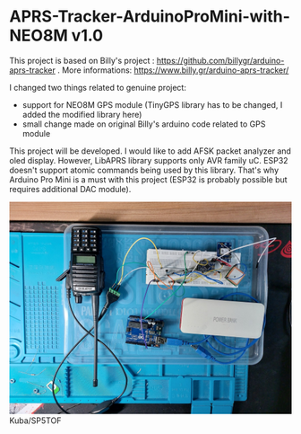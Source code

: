 # APRS-Tracker-ArduinoProMini-with-NEO8M v1.0
This project is based on Billy's project : https://github.com/billygr/arduino-aprs-tracker .
More informations: https://www.billy.gr/arduino-aprs-tracker/

I changed two things related to genuine project:
- support for NEO8M GPS module (TinyGPS library has to be changed, I added the modified library here)
- small change made on original Billy's arduino code related to GPS module
  
This project will be developed. 
I would like to add AFSK packet analyzer and oled display.
However, LibAPRS library supports only AVR family uC. ESP32 doesn't support atomic commands being used by this library. 
That's why Arduino Pro Mini is a must with this project (ESP32 is probably possible but requires additional DAC module).

![alt text](https://github.com/sp5tof/APRS-Tracker-ArduinoProMini-with-NEO8M/blob/main/aprs_prototype.jpg)
Kuba/SP5TOF
